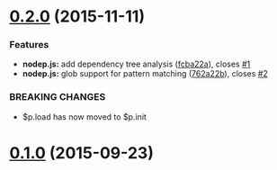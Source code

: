 <a name="0.2.0"></a>
# [0.2.0](https://github.com/BrainBacon/Nodep/compare/0.1.0...v0.2.0) (2015-11-11)


### Features

* **nodep.js:** add dependency tree analysis ([fcba22a](https://github.com/BrainBacon/Nodep/commit/fcba22a)), closes [#1](https://github.com/BrainBacon/Nodep/issues/1)
* **nodep.js:** glob support for pattern matching ([762a22b](https://github.com/BrainBacon/Nodep/commit/762a22b)), closes [#2](https://github.com/BrainBacon/Nodep/issues/2)


### BREAKING CHANGES

* $p.load has now moved to $p.init



<a name="0.1.0"></a>
# [0.1.0](https://github.com/BrainBacon/Nodep/compare/0.1.0...v0.1.0) (2015-09-23)




